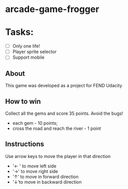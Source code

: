 # arcade-game-frogger

# Tasks:

- [ ] Only one life!
- [ ] Player sprite selector
- [ ] Support mobile
## About 
This game was developed as a project for FEND Udacity

## How to win 
Collect all the gems and score 35 points. Avoid the bugs!
- each gem - 10 points;
- cross the road and reach the river - 1 point

## Instructions 
Use arrow keys to move the player in that direction
- '← ' to move left side
- '→' to move right side
- '↑' to move in forward direction
- '↓'to move in backward direction

